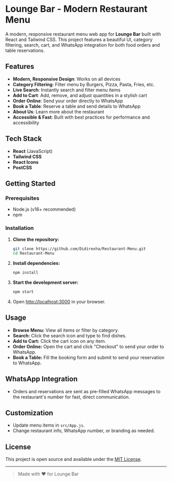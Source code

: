 # Lounge Bar - Modern Restaurant Menu

A modern, responsive restaurant menu web app for **Lounge Bar** built with React and Tailwind CSS. This project features a beautiful UI, category filtering, search, cart, and WhatsApp integration for both food orders and table reservations.

## Features

- **Modern, Responsive Design**: Works on all devices
- **Category Filtering**: Filter menu by Burgers, Pizza, Pasta, Fries, etc.
- **Live Search**: Instantly search and filter menu items
- **Add to Cart**: Add, remove, and adjust quantities in a stylish cart
- **Order Online**: Send your order directly to WhatsApp
- **Book a Table**: Reserve a table and send details to WhatsApp
- **About Us**: Learn more about the restaurant
- **Accessible & Fast**: Built with best practices for performance and accessibility

## Tech Stack

- **React** (JavaScript)
- **Tailwind CSS**
- **React Icons**
- **PostCSS**





## Getting Started

### Prerequisites
- Node.js (v16+ recommended)
- npm

### Installation

1. **Clone the repository:**
   ```sh
   git clone https://github.com/Didirexha/Restaurant-Menu.git
   cd Restaurant-Menu
   ```
2. **Install dependencies:**
   ```sh
   npm install
   ```
3. **Start the development server:**
   ```sh
   npm start
   ```
4. Open [http://localhost:3000](http://localhost:3000) in your browser.

## Usage

- **Browse Menu:** View all items or filter by category.
- **Search:** Click the search icon and type to find dishes.
- **Add to Cart:** Click the cart icon on any item.
- **Order Online:** Open the cart and click "Checkout" to send your order to WhatsApp.
- **Book a Table:** Fill the booking form and submit to send your reservation to WhatsApp.

## WhatsApp Integration
- Orders and reservations are sent as pre-filled WhatsApp messages to the restaurant's number for fast, direct communication.

## Customization
- Update menu items in `src/App.js`.
- Change restaurant info, WhatsApp number, or branding as needed.

## License

This project is open source and available under the [MIT License](LICENSE).

---

> Made with ❤️ for Lounge Bar 
